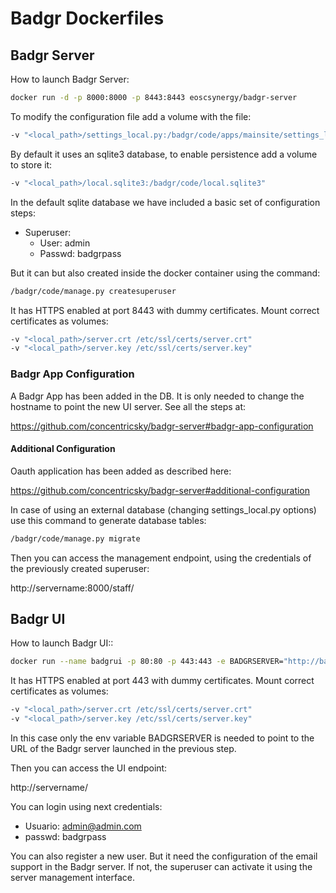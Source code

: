 # Badgr Dockerfiles

## Badgr Server

How to launch Badgr Server:

```sh
docker run -d -p 8000:8000 -p 8443:8443 eoscsynergy/badgr-server
```

To modify the configuration file add a volume with the file:

```sh
-v "<local_path>/settings_local.py:/badgr/code/apps/mainsite/settings_local.py"
```

By default it uses an sqlite3 database, to enable persistence add a volume to store it:

```sh
-v "<local_path>/local.sqlite3:/badgr/code/local.sqlite3"
```

In the default sqlite database we have included a basic set of configuration steps:

* Superuser:
  * User: admin
  * Passwd: badgrpass

But it can but also created inside the docker container using the command:

```sh
/badgr/code/manage.py createsuperuser
```

It has HTTPS enabled at port 8443 with dummy certificates. Mount correct certificates as volumes:

```sh
-v "<local_path>/server.crt /etc/ssl/certs/server.crt"
-v "<local_path>/server.key /etc/ssl/certs/server.key"
```

### Badgr App Configuration

A Badgr App has been added in the DB. It is only needed to change the hostname to point the new UI server. See all the steps at:

https://github.com/concentricsky/badgr-server#badgr-app-configuration

#### Additional Configuration

Oauth application has been added as described here:

https://github.com/concentricsky/badgr-server#additional-configuration

In case of using an external database (changing settings_local.py options) use this command to generate database tables:

```sh
/badgr/code/manage.py migrate
```

Then you can access the management endpoint, using the credentials of the previously created superuser:

http://servername:8000/staff/

## Badgr UI

How to launch Badgr UI::

```sh
docker run --name badgrui -p 80:80 -p 443:443 -e BADGRSERVER="http://badgrserver:8000" -d eoscsynergy/badgr-ui
```

It has HTTPS enabled at port 443 with dummy certificates. Mount correct certificates as volumes:

```sh
-v "<local_path>/server.crt /etc/ssl/certs/server.crt"
-v "<local_path>/server.key /etc/ssl/certs/server.key"
```

In this case only the env variable BADGRSERVER is needed to point to the URL of the Badgr server launched in the previous step.

Then you can access the UI endpoint:

http://servername/

You can login using next credentials:

* Usuario: admin@admin.com
* passwd:  badgrpass

You can also register a new user. But it need the configuration of the email support in the Badgr server. If not, the superuser can activate it using the server management interface.
